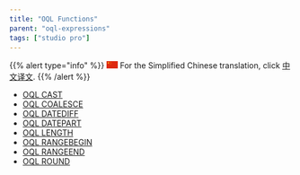 ```yaml
---
title: "OQL Functions"
parent: "oql-expressions"
tags: ["studio pro"]
---
```


{{% alert type="info" %}}
<img src="attachments/chinese-translation/china.png" style="display: inline-block; margin: 0" /> For the Simplified Chinese translation, click [中文译文]().
{{% /alert %}}

*   [OQL CAST](oql-cast)
*   [OQL COALESCE](oql-coalesce)
*   [OQL DATEDIFF](oql-datediff)
*   [OQL DATEPART](oql-datepart)
*   [OQL LENGTH](oql-length)
*   [OQL RANGEBEGIN](oql-rangebegin)
*   [OQL RANGEEND](oql-rangeend)
*   [OQL ROUND](oql-round)

